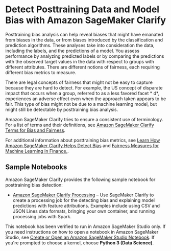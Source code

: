# Detect Posttraining Data and Model Bias with Amazon SageMaker Clarify<a name="clarify-detect-post-training-bias"></a>

Posttraining bias analysis can help reveal biases that might have emanated from biases in the data, or from biases introduced by the classification and prediction algorithms\. These analyses take into consideration the data, including the labels, and the predictions of a model\. You assess performance by analyzing predicted labels or by comparing the predictions with the observed target values in the data with respect to groups with different attributes\. There are different notions of fairness, each requiring different bias metrics to measure\.

There are legal concepts of fairness that might not be easy to capture because they are hard to detect\. For example, the US concept of disparate impact that occurs when a group, referred to as a less favored facet * d*, experiences an adverse effect even when the approach taken appears to be fair\. This type of bias might not be due to a machine learning model, but might still be detectable by posttraining bias analysis\.

Amazon SageMaker Clarify tries to ensure a consistent use of terminology\. For a list of terms and their definitions, see [Amazon SageMaker Clarify Terms for Bias and Fairness](clarify-detect-data-bias.md#clarify-bias-and-fairness-terms)\.

For additional information about posttraining bias metrics, see [Learn How Amazon SageMaker Clarify Helps Detect Bias](http://aws.amazon.com/blogs/machine-learning/learn-how-amazon-sagemaker-clarify-helps-detect-bias/) and [Fairness Measures for Machine Learning in Finance\.](https://pages.awscloud.com/rs/112-TZM-766/images/Fairness.Measures.for.Machine.Learning.in.Finance.pdf)\.

## Sample Notebooks<a name="clarify-post-training-bias-sample-notebooks"></a>

Amazon SageMaker Clarify provides the following sample notebook for posttraining bias detection:
+ [Amazon SageMaker Clarify Processing](https://sagemaker-examples.readthedocs.io/en/latest/sagemaker-clarify/index.html#sagemaker-clarify-processing) – Use SageMaker Clarify to create a processing job for the detecting bias and explaining model predictions with feature attributions\. Examples include using CSV and JSON Lines data formats, bringing your own container, and running processing jobs with Spark\.

This notebook has been verified to run in Amazon SageMaker Studio only\. If you need instructions on how to open a notebook in Amazon SageMaker Studio, see [Create or Open an Amazon SageMaker Studio Notebook](notebooks-create-open.md)\. If you're prompted to choose a kernel, choose **Python 3 \(Data Science\)**\.